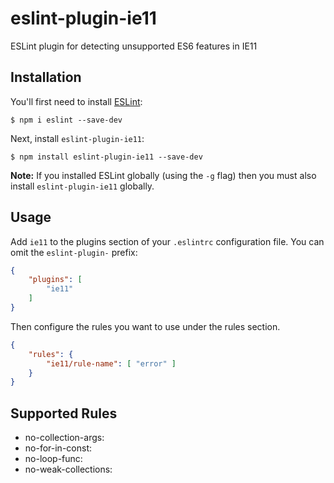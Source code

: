 # eslint-plugin-ie11

ESLint plugin for detecting unsupported ES6 features in IE11

## Installation

You'll first need to install [ESLint](http://eslint.org):

```
$ npm i eslint --save-dev
```

Next, install `eslint-plugin-ie11`:

```
$ npm install eslint-plugin-ie11 --save-dev
```

**Note:** If you installed ESLint globally (using the `-g` flag) then you must also install `eslint-plugin-ie11` globally.

## Usage

Add `ie11` to the plugins section of your `.eslintrc` configuration file. You can omit the `eslint-plugin-` prefix:

```json
{
    "plugins": [
        "ie11"
    ]
}
```


Then configure the rules you want to use under the rules section.

```json
{
    "rules": {
        "ie11/rule-name": [ "error" ]
    }
}
```

## Supported Rules

* no-collection-args: 
* no-for-in-const: 
* no-loop-func: 
* no-weak-collections: 